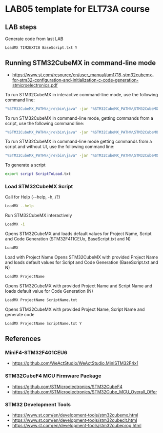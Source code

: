 # LAB05 template for ELT73A course 

## LAB steps
Generate code from last LAB
```bash
LoadMX TIM2EXTI0 BaseScript.txt Y
```

## Running STM32CubeMX in command-line mode
- https://www.st.com/resource/en/user_manual/um1718-stm32cubemx-for-stm32-configuration-and-initialization-c-code-generation-stmicroelectronics.pdf

To run STM32CubeMX in interactive command-line mode, use the following command line:
```bash
"%STM32CubeMX_PATH%\jre\bin\java" -jar "%STM32CubeMX_PATH%\STM32CubeMX.exe" -i
```

To run STM32CubeMX in command-line mode, getting commands from a script, use the following command line:
```bash
"%STM32CubeMX_PATH%\jre\bin\java" -jar "%STM32CubeMX_PATH%\STM32CubeMX.exe" -s ScriptToLoad.txt
```

To run STM32CubeMX in command-line mode getting commands from a script and without UI, use the following command line:
```bash
"%STM32CubeMX_PATH%\jre\bin\java" -jar "%STM32CubeMX_PATH%\STM32CubeMX.exe" -q ScriptToLoad.txt
```

To generate a script
```bash
export script ScriptToLoad.txt
```


### Load STM32CubeMX Script

Call for Help (--help, -h, /?)
```bash
LoadMX --help
```
Run STM32CubeMX interactively
```bash
LoadMX -i
```
Opens STM32CubeMX and loads default values for Project Name, Script and Code Generation (STM32F411CEUx, BaseScript.txt and N)
```bash
LoadMX
```
Load with Project Name
Opens STM32CubeMX with provided Project Name and loads default values for Script and Code Generation (BaseScript.txt and N)
```bash
LoadMX ProjectName
```
Opens STM32CubeMX with provided Project Name and Script Name and loads default value for Code Generation (N)
```bash
LoadMX ProjectName ScriptName.txt
```
Opens STM32CubeMX with provided Project Name, Script Name and generate code
```bash
LoadMX ProjectName ScriptName.txt Y
```

## References
### MiniF4-STM32F401CEU6
- https://github.com/WeActStudio/WeActStudio.MiniSTM32F4x1
  
### STM32CubeF4 MCU Firmware Package
- https://github.com/STMicroelectronics/STM32CubeF4
- https://github.com/STMicroelectronics/STM32Cube_MCU_Overall_Offer

### STM32 Development Tools
- https://www.st.com/en/development-tools/stm32cubemx.html
- https://www.st.com/en/development-tools/stm32cubeclt.html
- https://www.st.com/en/development-tools/stm32cubeprog.html


